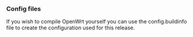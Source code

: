 ### Config files

If you wish to compile OpenWrt yourself you can use the config.buildinfo file to create the configuration used for this release.
